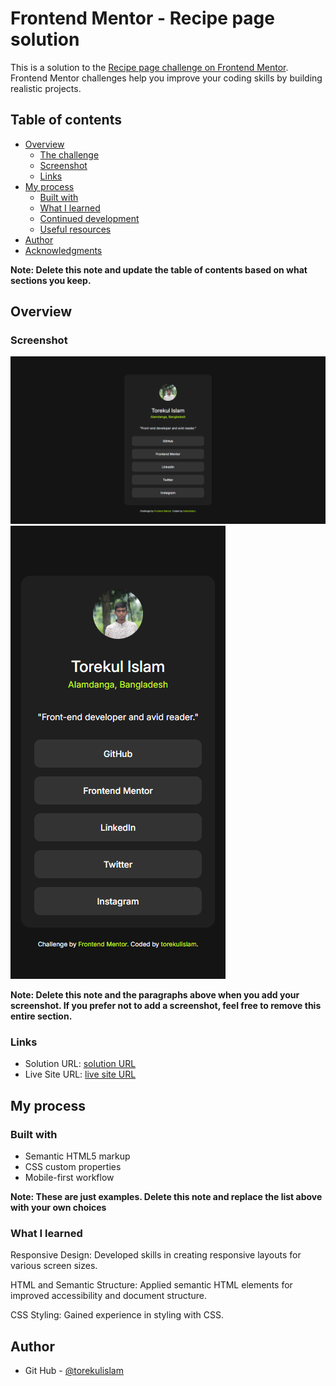 # Frontend Mentor - Recipe page solution

This is a solution to the [Recipe page challenge on Frontend Mentor](https://www.frontendmentor.io/challenges/recipe-page-KiTsR8QQKm). Frontend Mentor challenges help you improve your coding skills by building realistic projects. 

## Table of contents

- [Overview](#overview)
  - [The challenge](#the-challenge)
  - [Screenshot](#screenshot)
  - [Links](#links)
- [My process](#my-process)
  - [Built with](#built-with)
  - [What I learned](#what-i-learned)
  - [Continued development](#continued-development)
  - [Useful resources](#useful-resources)
- [Author](#author)
- [Acknowledgments](#acknowledgments)

**Note: Delete this note and update the table of contents based on what sections you keep.**

## Overview

### Screenshot

![htmlcode](./design/screencapture-1.png)
![csscode](./design/screencapture-2.png)


**Note: Delete this note and the paragraphs above when you add your screenshot. If you prefer not to add a screenshot, feel free to remove this entire section.**

### Links

- Solution URL: [solution URL](https://github.com/torekuislam/Recipe-page/tree/master/recipe-page-main)
- Live Site URL: [live site URL](https://recipe-page-mai.netlify.app/)

## My process

### Built with

- Semantic HTML5 markup
- CSS custom properties
- Mobile-first workflow


**Note: These are just examples. Delete this note and replace the list above with your own choices**

### What I learned

Responsive Design: Developed skills in creating responsive layouts for various screen sizes.

HTML and Semantic Structure: Applied semantic HTML elements for improved accessibility and document structure.

CSS Styling: Gained experience in styling with CSS.




<!-- ### Useful resources

- [Udemy Webdevlopment](https://www.udemy.com/share/101W9C3@2s1lShiGH32a3OJHMYullps9bvMmvxO_kykXK5ZGloqkGQDHawnryvbZtrMeQ8y81A==/) 

**Note: Delete this note and replace the list above with resources that helped you during the challenge. These could come in handy for anyone viewing your solution or for yourself when you look back on this project in the future.** -->

## Author

- Git Hub - [@torekulislam](https://github.com/torekuislam)